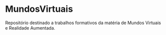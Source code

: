 # MundosVirtuais
Repositório destinado a trabalhos formativos da matéria de Mundos Virtuais e Realidade Aumentada.
